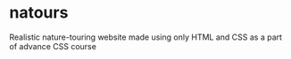 # natours
Realistic nature-touring website made using only HTML and CSS as a part of advance CSS course
